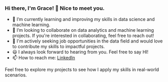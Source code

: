 ### Hi there, I'm Grace! 👋 Nice to meet you.

- 🌱 I’m currently learning and improving my skills in data science and machine learning.
- 👯 I’m looking to collaborate on data analytics and machine learning projects. If you're interested in collaborating, feel free to reach out!
- 💼 I'm actively seeking job opportunities in the data field and would love to contribute my skills to impactful projects.
- :smiley: I always look forward to hearing from you. Feel free to say HI!
- 📫 How to reach me: [LinkedIn](https://www.linkedin.com/in/onyinye-grace-ejimkonye/)

Feel free to explore my projects to see how I apply my skills in real-world scenarios.
 



<!--
**gracious136/gracious136** is a ✨ _special_ ✨ repository because its `README.md` (this file) appears on your GitHub profile.

Here are some ideas to get you started:

- 🔭 I’m currently working on ...
- 🌱 I’m currently learning ...
- 👯 I’m looking to collaborate on ...
- 🤔 I’m looking for help with ...
- 💬 Ask me about ...
- 📫 How to reach me: ...
- 😄 Pronouns: ...
- ⚡ Fun fact: ...
-->
